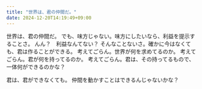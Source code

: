 ```yaml
---
title: "世界は、君の仲間だ。"
date: 2024-12-20T14:19:49+09:00
---
```

世界は、君の仲間だ。
でも、味方じゃない。味方にしたいなら、利益を提示することさ。
んん？　利益なんてない？
そんなことないさ。確かに今はなくても、君は作ることができる。
考えてごらん。世界が何を求めてるのか。
考えてごらん。君が何を持ってるのか。
考えてごらん。君は、その持ってるもので、一体何ができるのかな？

君は、君ができなくても。
仲間を動かすことはできるんじゃないかな？
